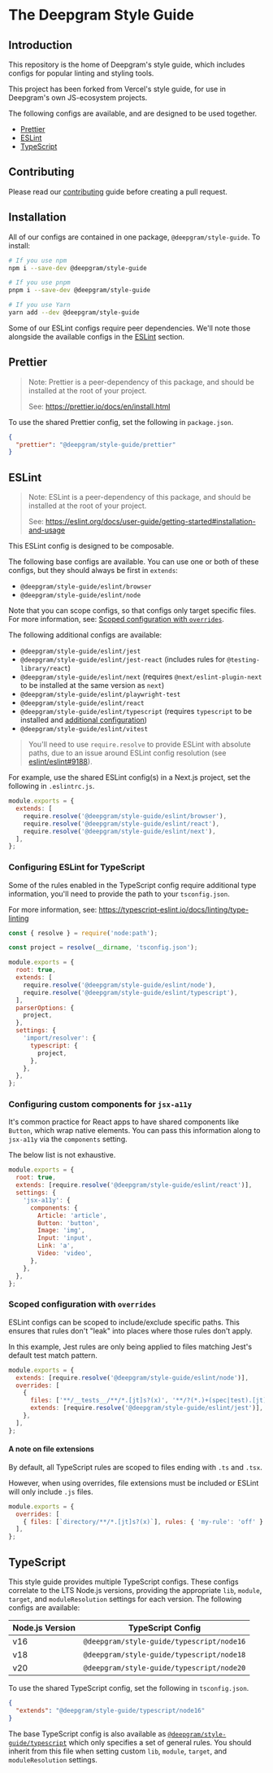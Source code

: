 # The Deepgram Style Guide

<!-- <a aria-label="Deepgram logo" href="https://deepgram.com">
  <img alt="" src="https://img.shields.io/badge/Made%20by%20Deepgram-000000.svg?style=flat-square&logo=Deepgram&labelColor=000">
</a>
<a aria-label="NPM version" href="https://www.npmjs.com/package/@deepgram/js-style-guide">
  <img alt="" src="https://img.shields.io/npm/v/@deepgram/js-style-guide.svg?style=flat-square&labelColor=000000">
</a>
<a aria-label="License" href="https://github.com/deepgram/js-style-guide/blob/canary/LICENSE.md">
  <img alt="" src="https://img.shields.io/npm/l/@deepgram/js-style-guide.svg?style=flat-square&labelColor=000000">
</a>
<a aria-label="CI status" href="https://github.com/deepgram/js-style-guide/actions/workflows/quality.yml?query=event%3Apush+branch%3Amain">
  <img alt="" src="https://img.shields.io/github/actions/workflow/status/deepgram/js-style-guide/quality.yml?event=push&branch=main&style=flat-square&labelColor=000000">
</a> -->

## Introduction

This repository is the home of Deepgram's style guide, which includes configs for
popular linting and styling tools.

This project has been forked from Vercel's style guide, for use in Deepgram's own
JS-ecosystem projects.

The following configs are available, and are designed to be used together.

- [Prettier](#prettier)
- [ESLint](#eslint)
- [TypeScript](#typescript)

## Contributing

Please read our [contributing](https://github.com/deepgram/js-style-guide/blob/main/CONTRIBUTING.md)
guide before creating a pull request.

## Installation

All of our configs are contained in one package, `@deepgram/style-guide`. To install:

```sh
# If you use npm
npm i --save-dev @deepgram/style-guide

# If you use pnpm
pnpm i --save-dev @deepgram/style-guide

# If you use Yarn
yarn add --dev @deepgram/style-guide
```

Some of our ESLint configs require peer dependencies. We'll note those
alongside the available configs in the [ESLint](#eslint) section.

## Prettier

> Note: Prettier is a peer-dependency of this package, and should be installed
> at the root of your project.
>
> See: https://prettier.io/docs/en/install.html

To use the shared Prettier config, set the following in `package.json`.

```json
{
  "prettier": "@deepgram/style-guide/prettier"
}
```

## ESLint

> Note: ESLint is a peer-dependency of this package, and should be installed
> at the root of your project.
>
> See: https://eslint.org/docs/user-guide/getting-started#installation-and-usage

This ESLint config is designed to be composable.

The following base configs are available. You can use one or both of these
configs, but they should always be first in `extends`:

- `@deepgram/style-guide/eslint/browser`
- `@deepgram/style-guide/eslint/node`

Note that you can scope configs, so that configs only target specific files.
For more information, see: [Scoped configuration with `overrides`](#scoped-configuration-with-overrides).

The following additional configs are available:

- `@deepgram/style-guide/eslint/jest`
- `@deepgram/style-guide/eslint/jest-react` (includes rules for `@testing-library/react`)
- `@deepgram/style-guide/eslint/next` (requires `@next/eslint-plugin-next` to be installed at the same version as `next`)
- `@deepgram/style-guide/eslint/playwright-test`
- `@deepgram/style-guide/eslint/react`
- `@deepgram/style-guide/eslint/typescript` (requires `typescript` to be installed and [additional configuration](#configuring-eslint-for-typescript))
- `@deepgram/style-guide/eslint/vitest`

> You'll need to use `require.resolve` to provide ESLint with absolute paths,
> due to an issue around ESLint config resolution (see
> [eslint/eslint#9188](https://github.com/eslint/eslint/issues/9188)).

For example, use the shared ESLint config(s) in a Next.js project, set the
following in `.eslintrc.js`.

```js
module.exports = {
  extends: [
    require.resolve('@deepgram/style-guide/eslint/browser'),
    require.resolve('@deepgram/style-guide/eslint/react'),
    require.resolve('@deepgram/style-guide/eslint/next'),
  ],
};
```

### Configuring ESLint for TypeScript

Some of the rules enabled in the TypeScript config require additional type
information, you'll need to provide the path to your `tsconfig.json`.

For more information, see: https://typescript-eslint.io/docs/linting/type-linting

```js
const { resolve } = require('node:path');

const project = resolve(__dirname, 'tsconfig.json');

module.exports = {
  root: true,
  extends: [
    require.resolve('@deepgram/style-guide/eslint/node'),
    require.resolve('@deepgram/style-guide/eslint/typescript'),
  ],
  parserOptions: {
    project,
  },
  settings: {
    'import/resolver': {
      typescript: {
        project,
      },
    },
  },
};
```

### Configuring custom components for `jsx-a11y`

It's common practice for React apps to have shared components like `Button`,
which wrap native elements. You can pass this information along to `jsx-a11y`
via the `components` setting.

The below list is not exhaustive.

```js
module.exports = {
  root: true,
  extends: [require.resolve('@deepgram/style-guide/eslint/react')],
  settings: {
    'jsx-a11y': {
      components: {
        Article: 'article',
        Button: 'button',
        Image: 'img',
        Input: 'input',
        Link: 'a',
        Video: 'video',
      },
    },
  },
};
```

### Scoped configuration with `overrides`

ESLint configs can be scoped to include/exclude specific paths. This ensures
that rules don't "leak" into places where those rules don't apply.

In this example, Jest rules are only being applied to files matching Jest's
default test match pattern.

```js
module.exports = {
  extends: [require.resolve('@deepgram/style-guide/eslint/node')],
  overrides: [
    {
      files: ['**/__tests__/**/*.[jt]s?(x)', '**/?(*.)+(spec|test).[jt]s?(x)'],
      extends: [require.resolve('@deepgram/style-guide/eslint/jest')],
    },
  ],
};
```

#### A note on file extensions

By default, all TypeScript rules are scoped to files ending with `.ts` and
`.tsx`.

However, when using overrides, file extensions must be included or ESLint will
only include `.js` files.

```js
module.exports = {
  overrides: [
    { files: [`directory/**/*.[jt]s?(x)`], rules: { 'my-rule': 'off' } },
  ],
};
```

## TypeScript

This style guide provides multiple TypeScript configs. These configs correlate to the LTS Node.js versions, providing the appropriate `lib`, `module`, `target`, and `moduleResolution` settings for each version. The following configs are available:

| Node.js Version | TypeScript Config                         |
| --------------- | ----------------------------------------- |
| v16             | `@deepgram/style-guide/typescript/node16` |
| v18             | `@deepgram/style-guide/typescript/node18` |
| v20             | `@deepgram/style-guide/typescript/node20` |

To use the shared TypeScript config, set the following in `tsconfig.json`.

```json
{
  "extends": "@deepgram/style-guide/typescript/node16"
}
```

The base TypeScript config is also available as [`@deepgram/style-guide/typescript`](./typescript/tsconfig.base.json) which only specifies a set of general rules. You should inherit from this file when setting custom `lib`, `module`, `target`, and `moduleResolution` settings.
